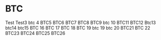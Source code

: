 # BTC
Test
Test3
btc 4
BTC5
BTC6
BTC7
BTC8
BTC9
btc 10
BTC11
BTC12
Btc13
btc14
btc15
BTC 16
BTC 17
BTC 18
BTC 19
btc 19
btc 20
BTC21
BTC 22
BTC23
BTC24
BTC25
BTC26
